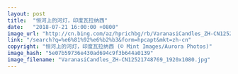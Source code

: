 ```yaml
---
layout: post
title:  "恒河上的河灯，印度瓦拉纳西"
date:   "2018-07-21 16:00:00 +0800"
image_url: "http://cn.bing.com/az/hprichbg/rb/VaranasiCandles_ZH-CN12521748769_1920x1080.jpg"
link: "/search?q=%e6%81%92%e6%b2%b3&form=hpcapt&mkt=zh-cn"
copyright: "恒河上的河灯，印度瓦拉纳西 (© Mint Images/Aurora Photos)"
image_hash: "5e07b59736e430ad694c9f3b644a0139"
image_filename: "VaranasiCandles_ZH-CN12521748769_1920x1080.jpg"
---
```

